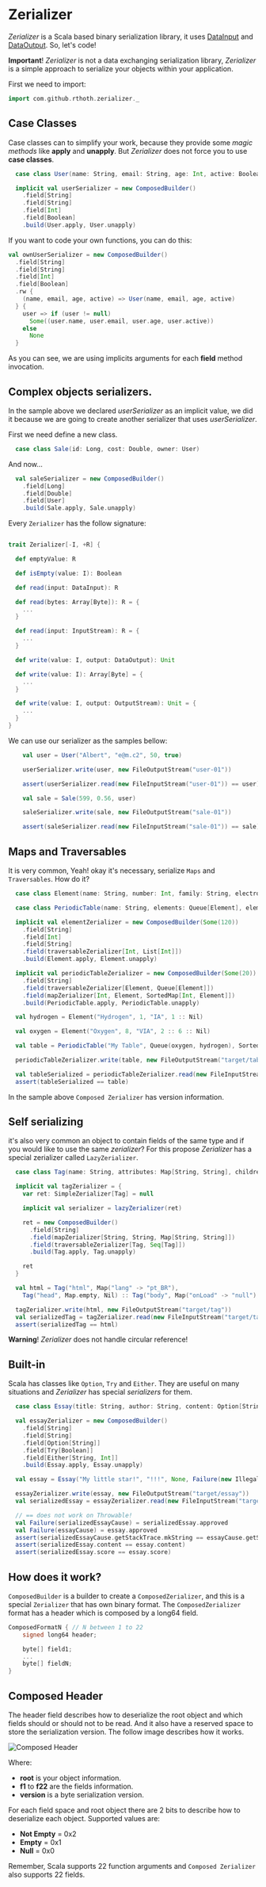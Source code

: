 # Zerializer

*Zerializer* is a Scala based binary serialization library, it uses [DataInput](https://docs.oracle.com/javase/8/docs/api/index.html?java/io/DataInput.html "See javadoc") and [DataOutput](https://docs.oracle.com/javase/8/docs/api/index.html?java/io/DataOutput.html "See javadoc"). So, let's code!

**Important**! *Zerializer* is not a data exchanging serialization library, *Zerializer* is a simple approach to serialize your objects within your application.

First we need to import:

```scala
import com.github.rthoth.zerializer._
```

## Case Classes

Case classes can to simplify your work, because they provide some *magic methods* like **apply** and **unapply**. But *Zerializer* does not force you to use **case classes**.

```scala
  case class User(name: String, email: String, age: Int, active: Boolean)

  implicit val userSerializer = new ComposedBuilder()
    .field[String]
    .field[String]
    .field[Int]
    .field[Boolean]
    .build(User.apply, User.unapply)
```

If you want to code your own functions, you can do this:

```scala
val ownUserSerializer = new ComposedBuilder()
  .field[String]
  .field[String]
  .field[Int]
  .field[Boolean]
  .rw {
    (name, email, age, active) => User(name, email, age, active)
  } {
    user => if (user != null)
      Some((user.name, user.email, user.age, user.active))
    else
      None
  }
```

As you can see, we are using implicits arguments for each **field** method invocation.

## Complex objects serializers.

In the sample above we declared *userSerializer* as an implicit value, we did it because we are going to create another serializer that uses *userSerializer*.

First we need define a new class.

```scala
  case class Sale(id: Long, cost: Double, owner: User)
```

And now...

```scala
  val saleSerializer = new ComposedBuilder()
    .field[Long]
    .field[Double]
    .field[User]
    .build(Sale.apply, Sale.unapply)
```

Every `Zerializer` has the follow signature:

```scala

trait Zerializer[-I, +R] {

  def emptyValue: R

  def isEmpty(value: I): Boolean

  def read(input: DataInput): R

  def read(bytes: Array[Byte]): R = {
	...
  }

  def read(input: InputStream): R = {
    ...
  }

  def write(value: I, output: DataOutput): Unit

  def write(value: I): Array[Byte] = {
    ...
  }

  def write(value: I, output: OutputStream): Unit = {
    ...
  }
}
```

We can use our serializer as the samples bellow:

```scala
	val user = User("Albert", "e@m.c2", 50, true)

	userSerializer.write(user, new FileOutputStream("user-01"))

	assert(userSerializer.read(new FileInputStream("user-01")) == user)

	val sale = Sale(599, 0.56, user)

	saleSerializer.write(sale, new FileOutputStream("sale-01"))

	assert(saleSerializer.read(new FileInputStream("sale-01")) == sale)
```

## Maps and Traversables

It is very common, Yeah! okay it's necessary, serialize `Maps` and `Traversables`. How do it?

```scala
  case class Element(name: String, number: Int, family: String, electrons: List[Int])

  case class PeriodicTable(name: String, elements: Queue[Element], elementByNumber: SortedMap[Int, Element])

  implicit val elementZerializer = new ComposedBuilder(Some(120))
    .field[String]
    .field[Int]
    .field[String]
    .field(traversableZerializer[Int, List[Int]])
    .build(Element.apply, Element.unapply)

  implicit val periodicTableZerializer = new ComposedBuilder(Some(20))
    .field[String]
    .field(traversableZerializer[Element, Queue[Element]])
    .field(mapZerializer[Int, Element, SortedMap[Int, Element]])
    .build(PeriodicTable.apply, PeriodicTable.unapply)

  val hydrogen = Element("Hydrogen", 1, "IA", 1 :: Nil)

  val oxygen = Element("Oxygen", 8, "VIA", 2 :: 6 :: Nil)

  val table = PeriodicTable("My Table", Queue(oxygen, hydrogen), SortedMap(8 -> oxygen, 1 -> hydrogen))

  periodicTableZerializer.write(table, new FileOutputStream("target/table"))

  val tableSerialized = periodicTableZerializer.read(new FileInputStream("target/table"))
  assert(tableSerialized == table)
```

In the sample above `Composed Zerializer` has version information.

## Self serializing

it's also very common an object to contain fields of the same type and if you would like to use the same *zerializer*? For this propose *Zerializer* has a special zerializer called `LazyZerializer`.

```scala
  case class Tag(name: String, attributes: Map[String, String], children: Seq[Tag])

  implicit val tagZerializer = {
    var ret: SimpleZerializer[Tag] = null

    implicit val serializer = lazyZerializer(ret)

    ret = new ComposedBuilder()
      .field[String]
      .field(mapZerializer[String, String, Map[String, String]])
      .field(traversableZerializer[Tag, Seq[Tag]])
      .build(Tag.apply, Tag.unapply)

    ret
  }

  val html = Tag("html", Map("lang" -> "pt_BR"),
    Tag("head", Map.empty, Nil) :: Tag("body", Map("onLoad" -> "null"), Nil) :: Nil)

  tagZerializer.write(html, new FileOutputStream("target/tag"))
  val serializedTag = tagZerializer.read(new FileInputStream("target/tag"))
  assert(serializedTag == html)
```

**Warning**! *Zerializer* does not handle circular reference!

## Built-in

Scala has classes like `Option`, `Try` and `Either`. They are useful on many situations and *Zerializer* has special *serializers* for them.

```scala
  case class Essay(title: String, author: String, content: Option[String], approved: Try[Boolean], score: Either[String, Int])

  val essayZerializer = new ComposedBuilder()
    .field[String]
    .field[String]
    .field[Option[String]]
    .field[Try[Boolean]]
    .field[Either[String, Int]]
    .build(Essay.apply, Essay.unapply)

  val essay = Essay("My little star!", "!!!", None, Failure(new IllegalStateException("Ouch!")), Left("I don't like it"))

  essayZerializer.write(essay, new FileOutputStream("target/essay"))
  val serializedEssay = essayZerializer.read(new FileInputStream("target/essay"))

  // == does not work on Throwable!
  val Failure(serializedEssayCause) = serializedEssay.approved
  val Failure(essayCause) = essay.approved
  assert(serializedEssayCause.getStackTrace.mkString == essayCause.getStackTrace.mkString)
  assert(serializedEssay.content == essay.content)
  assert(serializedEssay.score == essay.score)
```

## How does it work?

`ComposedBuilder` is a builder to create a `ComposedZerializer`, and this is a special `Zerializer` that has own binary format. The `ComposedZerializer` format has a header which is composed by a long64 field.

```c
ComposedFormatN { // N between 1 to 22
	signed long64 header;

	byte[] field1;
	...
	byte[] fieldN;
}
```

## Composed Header

The header field describes how to deserialize the root object and which fields should or should not to be read. And it also have a reserved space to store the serialization version. The follow image describes how it works.

![Composed Header](composed_header.png "Composed Header")

Where:

* **root** is your object information.
* **f1** to **f22** are the fields information.
* **version** is a byte serialization version.

For each field space and root object there are 2 bits to describe how to deserialize each object. Supported values are:

* **Not Empty** = 0x2
* **Empty** = 0x1
* **Null** = 0x0

Remember, Scala supports 22 function arguments and `Composed Zerializer` also supports 22 fields.
